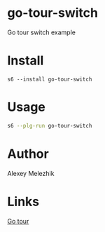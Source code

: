 # go-tour-switch

Go tour switch example

# Install

    s6 --install go-tour-switch

# Usage

```bash
s6 --plg-run go-tour-switch
```

# Author

Alexey Melezhik

# Links

[Go tour](https://go.dev/tour)

